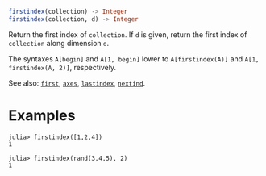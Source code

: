 ```julia
firstindex(collection) -> Integer
firstindex(collection, d) -> Integer
```

Return the first index of `collection`. If `d` is given, return the first index of `collection` along dimension `d`.

The syntaxes `A[begin]` and `A[1, begin]` lower to `A[firstindex(A)]` and `A[1, firstindex(A, 2)]`, respectively.

See also: [`first`](@ref), [`axes`](@ref), [`lastindex`](@ref), [`nextind`](@ref).

# Examples

```jldoctest
julia> firstindex([1,2,4])
1

julia> firstindex(rand(3,4,5), 2)
1
```
